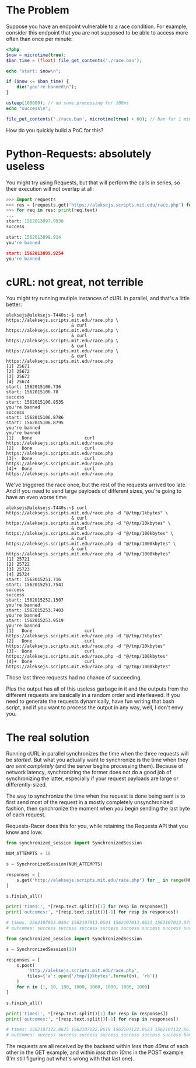 # The Problem

Suppose you have an endpoint vulnerable to a race condition. For example, consider this endpoint that you are not supposed to be able to access more often than once per minute:

```php
<?php
$now = microtime(true);
$ban_time = (float) file_get_contents('./race.ban');

echo "start: $now\n";

if ($now <= $ban_time) {
    die("you're banned\n");
}

usleep(100000); // do some processing for 100ms
echo "success\n";

file_put_contents('./race.ban', microtime(true) + 60); // ban for 1 minute
```

How do you quickly build a PoC for this?

# Python-Requests: absolutely useless

You might try using Requests, but that will perform the calls in series, so their execution will not overlap at all:

```python
>>> import requests
>>> res = [requests.get('https://aleksejs.scripts.mit.edu/race.php') for _ in range(3)]
>>> for req in res: print(req.text)
... 
start: 1562013897.9938
success

start: 1562013898.914
you're banned

start: 1562013899.9254
you're banned

```

# cURL: not great, not terrible

You might try running mutiple instances of cURL in parallel, and that's a little better:

```
aleksejs@aleksejs-T440s:~$ curl https://aleksejs.scripts.mit.edu/race.php \
                         & curl https://aleksejs.scripts.mit.edu/race.php \
                         & curl https://aleksejs.scripts.mit.edu/race.php \
                         & curl https://aleksejs.scripts.mit.edu/race.php \
                         & curl https://aleksejs.scripts.mit.edu/race.php
[1] 25671
[2] 25672
[3] 25673
[4] 25674
start: 1562015106.736
start: 1562015106.78
success
start: 1562015106.8535
you're banned
success
start: 1562015106.8786
start: 1562015106.8795
you're banned
you're banned
[1]   Done                    curl https://aleksejs.scripts.mit.edu/race.php
[2]   Done                    curl https://aleksejs.scripts.mit.edu/race.php
[3]-  Done                    curl https://aleksejs.scripts.mit.edu/race.php
[4]+  Done                    curl https://aleksejs.scripts.mit.edu/race.php
```

We've triggered the race once, but the rest of the requests arrived too late. And if you need to send large payloads of different sizes, you're going to have an even worse time:

```
aleksejs@aleksejs-T440s:~$ curl https://aleksejs.scripts.mit.edu/race.php -d "@/tmp/1kbytes" \
                         & curl https://aleksejs.scripts.mit.edu/race.php -d "@/tmp/10kbytes" \
                         & curl https://aleksejs.scripts.mit.edu/race.php -d "@/tmp/100kbytes" \
                         & curl https://aleksejs.scripts.mit.edu/race.php -d "@/tmp/1000kbytes" \
                         & curl https://aleksejs.scripts.mit.edu/race.php -d "@/tmp/1000kbytes"
[1] 25721
[2] 25722
[3] 25723
[4] 25724
start: 1562015251.716
start: 1562015251.7541
success
success
start: 1562015252.1507
you're banned
start: 1562015253.7403
you're banned
start: 1562015253.9519
you're banned
[1]   Done                    curl https://aleksejs.scripts.mit.edu/race.php -d "@/tmp/1kbytes"
[2]   Done                    curl https://aleksejs.scripts.mit.edu/race.php -d "@/tmp/10kbytes"
[3]-  Done                    curl https://aleksejs.scripts.mit.edu/race.php -d "@/tmp/100kbytes"
[4]+  Done                    curl https://aleksejs.scripts.mit.edu/race.php -d "@/tmp/1000kbytes"

```

Those last three requests had no chance of succeeding.

Plus the output has all of this useless garbage in it and the outputs from the different requests are basically in a random order and interleaved. If you need to generate the requests dynamically, have fun writing that bash script, and if you want to process the output in any way, well, I don't envy you.

# The real solution

Running cURL in parallel synchronizes the time when the three requests will be *started*. But what you actually want to synchronize is the time when they *are sent completely* (and the server begins processing them). Because of network latency, synchronizing the former does not do a good job of synchronizing the latter, especially if your request payloads are large or differently-sized.

The way to synchronize the time when the request is done being sent is to first send most of the request in a mostly completely unsynchronized fashion, then synchronize the moment when you begin sending the last byte of each request.

Requests-Racer does this for you, while retaining the Requests API that you know and love:

```python
from synchronized_session import SynchronizedSession

NUM_ATTEMPTS = 10

s = SynchronizedSession(NUM_ATTEMPTS)

responses = [
    s.get('http://aleksejs.scripts.mit.edu/race.php') for _ in range(NUM_ATTEMPTS)
]

s.finish_all()

print('times:', *[resp.text.split()[1] for resp in responses])
print('outcomes:', *[resp.text.split()[-1] for resp in responses])

# times: 1562107013.0464 1562107013.0501 1562107013.0631 1562107013.0755 1562107013.0786 1562107013.0718 1562107013.0651 1562107013.0701 1562107013.0649 1562107013.0817
# outcomes: success success success success success success success success success success
```

```python
from synchronized_session import SynchronizedSession

s = SynchronizedSession(10)

responses = [
    s.post(
    	'http://aleksejs.scripts.mit.edu/race.php',
    	files={'a': open('/tmp/{}kbytes'.format(n), 'rb')}
    )
    for n in [1, 10, 100, 1000, 1000, 1000, 1000, 1000]
]

s.finish_all()

print('times:', *[resp.text.split()[1] for resp in responses])
print('outcomes:', *[resp.text.split()[-1] for resp in responses])

# times: 1562107122.8625 1562107122.8619 1562107122.8623 1562107122.8619 1562107122.8612 1562107122.8612 1562107122.8617 1562107123.0738
# outcomes: success success success success success success success banned
```

The requests are all received by the backend within *less than 40ms* of each other in the GET example, and within *less than 10ms* in the POST example (I'm still figuring out what's wrong with that last one).